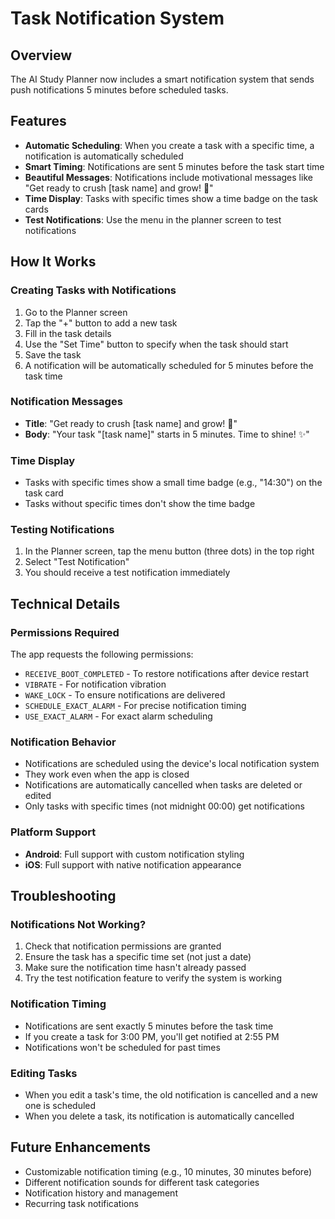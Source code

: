 # Task Notification System

## Overview
The AI Study Planner now includes a smart notification system that sends push notifications 5 minutes before scheduled tasks.

## Features
- **Automatic Scheduling**: When you create a task with a specific time, a notification is automatically scheduled
- **Smart Timing**: Notifications are sent 5 minutes before the task start time
- **Beautiful Messages**: Notifications include motivational messages like "Get ready to crush [task name] and grow! 💪"
- **Time Display**: Tasks with specific times show a time badge on the task cards
- **Test Notifications**: Use the menu in the planner screen to test notifications

## How It Works

### Creating Tasks with Notifications
1. Go to the Planner screen
2. Tap the "+" button to add a new task
3. Fill in the task details
4. Use the "Set Time" button to specify when the task should start
5. Save the task
6. A notification will be automatically scheduled for 5 minutes before the task time

### Notification Messages
- **Title**: "Get ready to crush [task name] and grow! 💪"
- **Body**: "Your task "[task name]" starts in 5 minutes. Time to shine! ✨"

### Time Display
- Tasks with specific times show a small time badge (e.g., "14:30") on the task card
- Tasks without specific times don't show the time badge

### Testing Notifications
1. In the Planner screen, tap the menu button (three dots) in the top right
2. Select "Test Notification"
3. You should receive a test notification immediately

## Technical Details

### Permissions Required
The app requests the following permissions:
- `RECEIVE_BOOT_COMPLETED` - To restore notifications after device restart
- `VIBRATE` - For notification vibration
- `WAKE_LOCK` - To ensure notifications are delivered
- `SCHEDULE_EXACT_ALARM` - For precise notification timing
- `USE_EXACT_ALARM` - For exact alarm scheduling

### Notification Behavior
- Notifications are scheduled using the device's local notification system
- They work even when the app is closed
- Notifications are automatically cancelled when tasks are deleted or edited
- Only tasks with specific times (not midnight 00:00) get notifications

### Platform Support
- **Android**: Full support with custom notification styling
- **iOS**: Full support with native notification appearance

## Troubleshooting

### Notifications Not Working?
1. Check that notification permissions are granted
2. Ensure the task has a specific time set (not just a date)
3. Make sure the notification time hasn't already passed
4. Try the test notification feature to verify the system is working

### Notification Timing
- Notifications are sent exactly 5 minutes before the task time
- If you create a task for 3:00 PM, you'll get notified at 2:55 PM
- Notifications won't be scheduled for past times

### Editing Tasks
- When you edit a task's time, the old notification is cancelled and a new one is scheduled
- When you delete a task, its notification is automatically cancelled

## Future Enhancements
- Customizable notification timing (e.g., 10 minutes, 30 minutes before)
- Different notification sounds for different task categories
- Notification history and management
- Recurring task notifications
